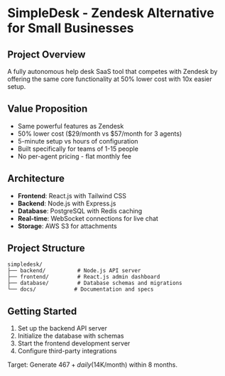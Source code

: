 # SimpleDesk - Zendesk Alternative for Small Businesses

## Project Overview
A fully autonomous help desk SaaS tool that competes with Zendesk by offering the same core functionality at 50% lower cost with 10x easier setup.

## Value Proposition
- Same powerful features as Zendesk
- 50% lower cost ($29/month vs $57/month for 3 agents)
- 5-minute setup vs hours of configuration
- Built specifically for teams of 1-15 people
- No per-agent pricing - flat monthly fee

## Architecture
- **Frontend**: React.js with Tailwind CSS
- **Backend**: Node.js with Express.js
- **Database**: PostgreSQL with Redis caching
- **Real-time**: WebSocket connections for live chat
- **Storage**: AWS S3 for attachments

## Project Structure
```
simpledesk/
├── backend/          # Node.js API server
├── frontend/         # React.js admin dashboard
├── database/         # Database schemas and migrations
└── docs/            # Documentation and specs
```

## Getting Started
1. Set up the backend API server
2. Initialize the database with schemas
3. Start the frontend development server
4. Configure third-party integrations

Target: Generate $467+ daily ($14K/month) within 8 months.